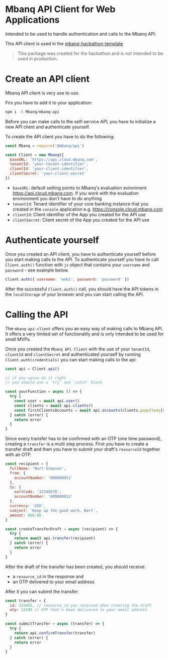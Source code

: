 # Mbanq API Client for Web Applications
Intended to be used to handle authentication and calls to the Mbanq API.

This API client is used in the
[mbanq-hackathon-template](https://github.com/Mbanq/mbanq-hackathon-template)


> This package was created for the hackathon and is not intended to be used in
> production.

# Create an API client
Mbanq API client is very use to use.

Firs you have to add it to your application:

```bash
npm i -S Mbanq/mbanq-api
```

Before you can make calls to the self-service API, you have to initialize a new
API client and authenticate yourself.

To create the API client you have to do the following:

```js
const Mbanq = require('@mbanq/api')

const Client = new Mbanq({
  baseURL: 'https://api.cloud.mbanq.com',
  tenantId: 'your-tenant-identifier',
  clientId: 'your-client-identifier',
  clientSecret: 'your-client-secret'
})
```

- `baseURL`: default setting points to Mbanq's evaluation evironment
  https://api.cloud.mbanq.com. If you work with the evaluation environment you
don't have to do anything
- `tenantId`: Tenant identifier of your core banking instance that you created
  in the `console` application e.g. https://console.cloud.mbanq.com
- `clientId`: Client identifier of the App you created for the API use
- `clientSecret`: Client secret of the App you created for the API use

# Authenticate yourself
Once you created an API client, you have to authenticate yourself before you
start making calls to the API.
To authenticate yourself you have to call `Client.auth()` function with `js`
object that contains your `username` and `password` - see example below.

```js
Client.auth({ username: 'web1', password: 'password' })
```

After the successful `Client.auth()` call, you should have the API tokens in the `localStorage` of your browser and you can start calling the API.

# Calling the API
The `mbanq-api-client` offers you an easy way of making calls to Mbanq API. It
offers a very limited set of functionality and is only intended to be used for
small MVPs.

Once you created the `Mbanq APi Client` with the use of your `tenantId`,
`clientId` and `clientSecret` and authenticated yourself by running
`Client.auth(credentials)` you can start making calls to the api:

```js
const api = Client.api()

// if you wanna do it right
// you should use a `try` and `catch` block

const yourFunction = async () => {
  try {
    const user = await api.user()
    const clients = await api.clients()
    const firstClientsAccounts = await api.accounts(clients.pageItems[0].id)
  } catch (error) {
    return error
  }
}
```

Since every transfer has to be confirmed with an OTP (one time password), creating a `transfer` is a multi step process. First you have to create a transfer draft and then you have to submit your draft's `resourceId` together with an OTP.

```js
const recipient = {
  fullName: 'Bart Simpson',
  from: {
    accountNumber: '000000011'
  },
  to: {
    sortCode: '12345678',
    accountNumber: '000000012'
  },
  currency: 'USD',
  subject: 'Keep up the good work, Bart',
  amount: 666.66
}

const createTransferDraft = async (recipient) => {
  try {
    return await api.transfer(recipient)
  } catch (error) {
    return error
  }
}
```

After the draft of the transfer has been created, you should receive:
- a `resource_id` in the response and
- an OTP delivered to your email address

After it you can submit the transfer:

```js
const transfer = {
  id: 123455, // resource_id you received when creating the draft
  otp: 12345 // OTP that's been delivered to your email address
}

const submitTransfer = async (transfer) => {
  try {
    return api.confirmTransfer(transfer)
  } catch (error) {
    return error
  }
}
```
